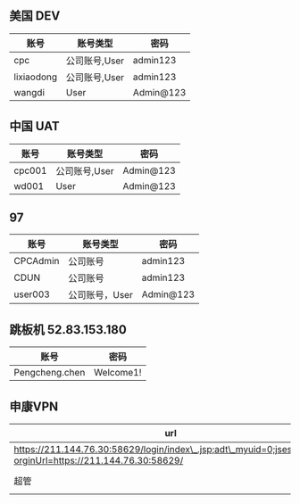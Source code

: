 ## 美国 DEV

| 账号| 账号类型 |密码 |
| -- | -- | -- |
| cpc | 公司账号,User|admin123|
| lixiaodong | 公司账号,User | admin123 |
| wangdi | User | Admin@123|

## 中国 UAT

| 账号| 账号类型 |密码 |
| -- | -- | -- |
| cpc001 | 公司账号,User|Admin@123|
| wd001 | User|Admin@123|


## 97
| 账号 | 账号类型 | 密码 |
| -- | -- | --|
|CPCAdmin| 公司账号 | admin123 |
|CDUN| 公司账号 | admin123 |
| user003 | 公司账号，User | Admin@123 |

## 跳板机 52.83.153.180
| 账号  | 密码 |
| -- | -- |
| Pengcheng.chen| Welcome1!|

## 申康VPN
| url | 用户名 | 密码 |
| -- | -- | -- |
| https://211.144.76.30:58629/login/index\_.jsp;adt\_myuid=0;jsessionid=?orginUrl=https://211.144.76.30:58629/ | EDETEKmuer | WZsZR02TSzHz | 
|超管| chengdu-dev| Admin123edc40@uat |
